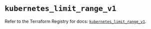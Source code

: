 # `kubernetes_limit_range_v1`

Refer to the Terraform Registry for docs: [`kubernetes_limit_range_v1`](https://registry.terraform.io/providers/hashicorp/kubernetes/2.31.0/docs/resources/limit_range_v1).
